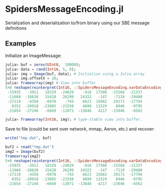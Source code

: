 # SpidersMessageEncoding.jl
Serialization and deserialization to/from binary using our SBE message definitions


## Examples
Initialize an ImageMessage:
```julia
julia> buf = zeros(UInt8,  10000);
julia> data = rand(Int16, 5, 8);
julia> img = Image(buf, data); # Initialize using a Julia array
julia> img.offsetX = 10;
julia> framearray(img) # View into buffer
5×8 reshape(reinterpret(Int16, ::SpidersMessageEncoding.varDataEncoding{...}), 5, 8) with eltype Int16:
 -15935   -3912   18329  -24829    -916  17506  -15568  -21337
 -11668  -18638   15420   26299   24322   -147   -7110  -29480
 -27119   -4356   -6978    -743    6621  15682   29171  -17794
   8352  -20918  -23085  -21558    4899  11529    8946   -9795
 -21654  -27246   -6669  -12071  -13846   4217  -23046   -6562

julia> framearray(Int16, img); # type-stable view into buffer.
```

Save to file (could be sent over network, mmap, Aeron, etc.) and recover:
```julia
write("tmp.dat", buf)

buf2 = read("tmp.dat")
img2 = Image(buf2)
framearray(img2)
5×8 reshape(reinterpret(Int16, ::SpidersMessageEncoding.varDataEncoding{...}), 5, 8) with eltype Int16:
 -15935   -3912   18329  -24829    -916  17506  -15568  -21337
 -11668  -18638   15420   26299   24322   -147   -7110  -29480
 -27119   -4356   -6978    -743    6621  15682   29171  -17794
   8352  -20918  -23085  -21558    4899  11529    8946   -9795
 -21654  -27246   -6669  -12071  -13846   4217  -23046   -6562
```

